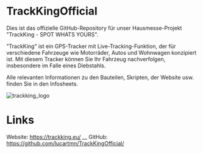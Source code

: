 # TrackKingOfficial
Dies ist das offizielle GitHub-Repository für unser Hausmesse-Projekt "TrackKing - SPOT WHATS YOURS".

"TrackKing" ist ein GPS-Tracker mit Live-Tracking-Funktion, der für verschiedene Fahrzeuge wie Motorräder, Autos und Wohnwagen konzipiert ist. Mit diesem Tracker können Sie Ihr Fahrzeug nachverfolgen, insbesondere im Falle eines Diebstahls.

Alle relevanten Informationen zu den Bauteilen, Skripten, der Website usw. finden Sie in den Infosheets.

![trackking_logo](https://trackking.eu/assets/images/logo.png)

# Links
Website: https://trackking.eu/ __
GitHub: https://github.com/lucartmn/TrackKingOfficial/
